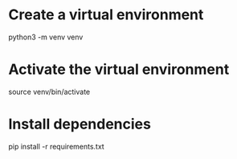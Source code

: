 # Create a virtual environment
python3 -m venv venv

# Activate the virtual environment
source venv/bin/activate

# Install dependencies
pip install -r requirements.txt